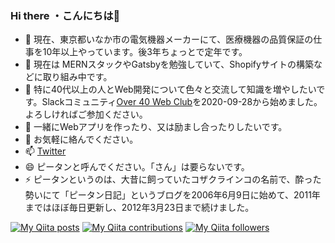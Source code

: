 ### Hi there ・こんにちは👋

- 🔭 現在、東京都いなか市の電気機器メーカーにて、医療機器の品質保証の仕事を10年以上やっています。後3年ちょっとで定年です。
- 🌱 現在は MERNスタックやGatsbyを勉強していて、Shopifyサイトの構築などに取り組み中です。
- 👯 特に40代以上の人とWeb開発について色々と交流して知識を増やしたいです。Slackコミュニティ[Over 40 Web Club](https://over40webclub.netlify.app/)を2020-09-28から始めました。よろしければご参加ください。
- 🤔 一緒にWebアプリを作ったり、又は励まし合ったりしたいです。
- 💬 お気軽に絡んでください。
- 📫 [Twitter](https://twitter.com/pitang1965)
- 😄 ピータンと呼んでください。「さん」は要らないです。
- ⚡ ピータンというのは、大昔に飼っていたコザクラインコの名前で、酔った勢いにて「ピータン日記」というブログを2006年6月9日に始めて、2011年まではほぼ毎日更新し、2012年3月23日まで続けました。

[![My Qiita posts](https://qiita-badge.apiapi.app/s/pitang1965/posts.svg)](http://qiita.com/pitang1965) [![My Qiita contributions](https://qiita-badge.apiapi.app/s/pitang1965/contributions.svg)](http://qiita.com/pitang1965) [![My Qiita followers](https://qiita-badge.apiapi.app/s/pitang1965/followers.svg)](http://qiita.com/pitang1965)
